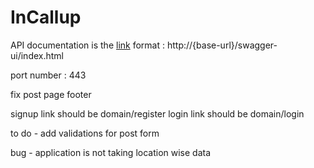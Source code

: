# InCallup




API documentation is the [link](https://localhost/swagger-ui/index.html) format : http://{base-url}/swagger-ui/index.html

port number : 443

fix post page footer




signup link should be domain/register
login link should be domain/login

to do - add validations for post form

bug - application is not taking location wise data


